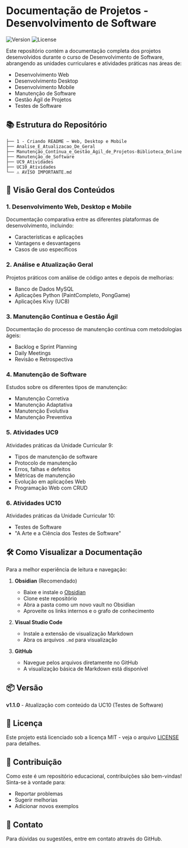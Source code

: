# Documentação de Projetos - Desenvolvimento de Software

![Version](https://img.shields.io/badge/version-1.1.0-blue.svg)
![License](https://img.shields.io/badge/license-MIT-green.svg)

Este repositório contém a documentação completa dos projetos desenvolvidos durante o curso de Desenvolvimento de Software, abrangendo as unidades curriculares e atividades práticas nas áreas de:

- Desenvolvimento Web
- Desenvolvimento Desktop
- Desenvolvimento Mobile
- Manutenção de Software
- Gestão Ágil de Projetos
- Testes de Software

## 📚 Estrutura do Repositório

```
├── 1 - Criando README – Web, Desktop e Mobile
├── Analise_E_Atualizacao_De_Geral
├── Manutenção_Contínua_e_Gestão_Ágil_de_Projetos-Biblioteca_Online
├── Manutenção_de_Software
├── UC9_Atividades
├── UC10_Atividades
└── ⚠️ AVISO IMPORTANTE.md
```

## 📖 Visão Geral dos Conteúdos

### 1. Desenvolvimento Web, Desktop e Mobile
Documentação comparativa entre as diferentes plataformas de desenvolvimento, incluindo:
- Características e aplicações
- Vantagens e desvantagens
- Casos de uso específicos

### 2. Análise e Atualização Geral
Projetos práticos com análise de código antes e depois de melhorias:
- Banco de Dados MySQL
- Aplicações Python (PaintCompleto, PongGame)
- Aplicações Kivy (UC8)

### 3. Manutenção Contínua e Gestão Ágil
Documentação do processo de manutenção contínua com metodologias ágeis:
- Backlog e Sprint Planning
- Daily Meetings
- Revisão e Retrospectiva

### 4. Manutenção de Software
Estudos sobre os diferentes tipos de manutenção:
- Manutenção Corretiva
- Manutenção Adaptativa
- Manutenção Evolutiva
- Manutenção Preventiva

### 5. Atividades UC9
Atividades práticas da Unidade Curricular 9:
- Tipos de manutenção de software
- Protocolo de manutenção
- Erros, falhas e defeitos
- Métricas de manutenção
- Evolução em aplicações Web
- Programação Web com CRUD

### 6. Atividades UC10
Atividades práticas da Unidade Curricular 10:
- Testes de Software
- "A Arte e a Ciência dos Testes de Software"

## 🛠️ Como Visualizar a Documentação

Para a melhor experiência de leitura e navegação:

1. **Obsidian** (Recomendado)
   - Baixe e instale o [Obsidian](https://obsidian.md/)
   - Clone este repositório
   - Abra a pasta como um novo vault no Obsidian
   - Aproveite os links internos e o grafo de conhecimento

2. **Visual Studio Code**
   - Instale a extensão de visualização Markdown
   - Abra os arquivos `.md` para visualização

3. **GitHub**
   - Navegue pelos arquivos diretamente no GitHub
   - A visualização básica de Markdown está disponível

## 📦 Versão

**v1.1.0** - Atualização com conteúdo da UC10 (Testes de Software)

## 📄 Licença

Este projeto está licenciado sob a licença MIT - veja o arquivo [LICENSE](LICENSE) para detalhes.

## 🤝 Contribuição

Como este é um repositório educacional, contribuições são bem-vindas! Sinta-se à vontade para:
- Reportar problemas
- Sugerir melhorias
- Adicionar novos exemplos

## 📧 Contato

Para dúvidas ou sugestões, entre em contato através do GitHub.